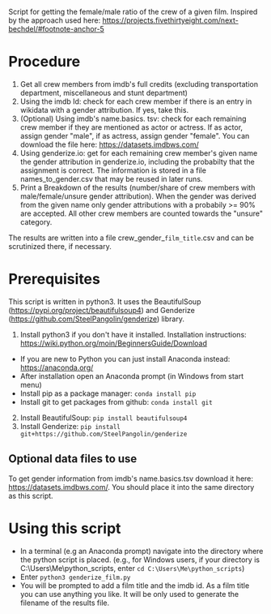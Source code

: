 Script for getting the female/male ratio of the crew of a given film. Inspired by the approach used here: https://projects.fivethirtyeight.com/next-bechdel/#footnote-anchor-5

# Procedure
1. Get all crew members from imdb's full credits (excluding transportation department, miscellaneous and stunt department)
2. Using the imdb Id: check for each crew member if there is an entry in wikidata with a gender attribution. If yes, take this.
3. (Optional) Using imdb's name.basics. tsv: check for each remaining crew member if they are mentioned as actor or actress. If as actor, assign gender "male", if as actress, assign gender "female". You can download the file here: https://datasets.imdbws.com/
4. Using genderize.io: get for each remaining crew member's given name the gender attribution in genderize.io, including the probabilty that the assignment is correct. The information is stored in a file names_to_gender.csv that may be reused in later runs.
5. Print a Breakdown of the results (number/share of crew members with male/female/unsure gender attribution). When the gender was derived from the given name only gender attributions with a probabily >= 90% are accepted. All other crew members are counted towards the "unsure" category.

The results are written into a file crew_gender_```film_title```.csv and can be scrutinized there, if necessary.

# Prerequisites
This script is written in python3. It uses the BeautifulSoup (https://pypi.org/project/beautifulsoup4) and Genderize (https://github.com/SteelPangolin/genderize) library.
1. Install python3 if you don't have it installed. Installation instructions: https://wiki.python.org/moin/BeginnersGuide/Download
 - If you are new to Python you can just install Anaconda instead: https://anaconda.org/
 - After installation open an Anaconda prompt (in Windows from start menu)
 - Install pip as a package manager: ```conda install pip```
 - Install git to get packages from github: ```conda install git```
2. Install BeautifulSoup: ```pip install beautifulsoup4```
3. Install Genderize: ```pip install git+https://github.com/SteelPangolin/genderize```

## Optional data files to use
To get gender information from imdb's name.basics.tsv download it here: https://datasets.imdbws.com/. You should place it into the same directory as this script.

# Using this script
* In a terminal (e.g an Anaconda prompt) navigate into the directory where the python script is placed. (e.g., for Windows users, if your directory is C:\Users\Me\python_scripts, enter ```cd C:\Users\Me\python_scripts```)
* Enter ```python3 genderize_film.py```
* You will be prompted to add a film title and the imdb id. As a film title you can use anything you like. It will be only used to generate the filename of the results file.
